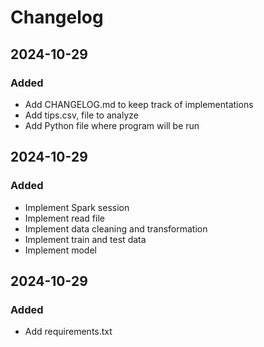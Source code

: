 # Changelog 

## 2024-10-29
### Added
- Add CHANGELOG.md to keep track of implementations
- Add tips.csv, file to analyze
- Add Python file where program will be run

## 2024-10-29
### Added
- Implement Spark session
- Implement read file
- Implement data cleaning and transformation
- Implement train and test data
- Implement model 

## 2024-10-29
### Added
- Add requirements.txt
